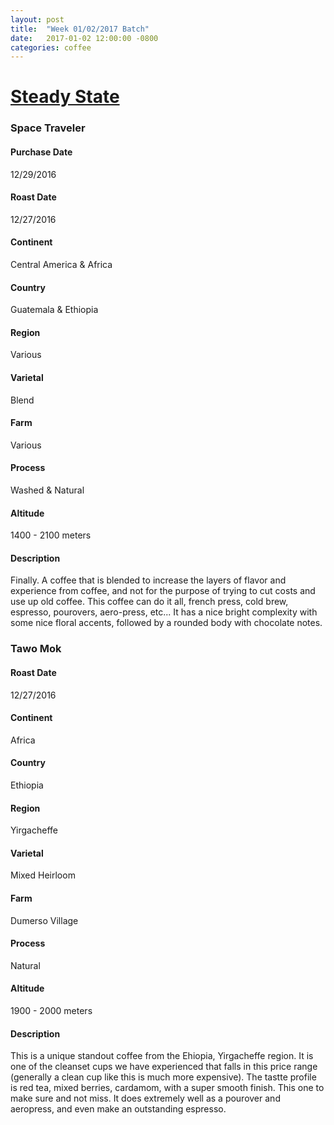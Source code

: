 ```yaml
---
layout: post
title:  "Week 01/02/2017 Batch"
date:   2017-01-02 12:00:00 -0800
categories: coffee
---
```

# [Steady State](https://steady-state.myshopify.com)

### Space Traveler
#### Purchase Date
12/29/2016
#### Roast Date
12/27/2016
#### Continent
Central America & Africa
#### Country
Guatemala & Ethiopia
#### Region
Various
#### Varietal
Blend
#### Farm
Various
#### Process
Washed & Natural
#### Altitude
1400 - 2100 meters
#### Description
Finally. A coffee that is blended to increase the layers of flavor and experience from coffee, and not for the purpose of trying to cut costs and use up old coffee. This coffee can do it all, french press, cold brew, espresso, pourovers, aero-press, etc... It has a nice bright complexity with some nice floral accents, followed by a rounded body with chocolate notes.

### Tawo Mok		
#### Roast Date
12/27/2016
#### Continent
Africa
#### Country
Ethiopia
#### Region
Yirgacheffe
#### Varietal
Mixed Heirloom
#### Farm
Dumerso Village
#### Process
Natural
#### Altitude
1900 - 2000 meters
#### Description
This is a unique standout coffee from the Ehiopia, Yirgacheffe region. It is one of the cleanset cups we have experienced that falls in this price range (generally a clean cup like this is much more expensive). The tastte profile is red tea, mixed berries, cardamom, with a super smooth finish. This one to make sure and not miss. It does extremely well as a pourover and aeropress, and even make an outstanding espresso.
